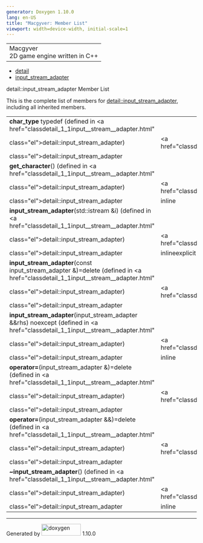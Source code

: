 ```yaml
---
generator: Doxygen 1.10.0
lang: en-US
title: "Macgyver: Member List"
viewport: width=device-width, initial-scale=1
---
```


<div id="top">

<div id="titlearea">

<table data-cellspacing="0" data-cellpadding="0">
<colgroup>
<col style="width: 100%" />
</colgroup>
<tbody>
<tr id="projectrow" class="odd">
<td id="projectalign"><div id="projectname">
Macgyver
</div>
<div id="projectbrief">
2D game engine written in C++
</div></td>
</tr>
</tbody>
</table>

</div>

<div id="main-nav">

</div>

<div id="nav-path" class="navpath">

- <a href="namespacedetail.html" class="el">detail</a>
- <a href="classdetail_1_1input__stream__adapter.html"
  class="el">input_stream_adapter</a>

</div>

</div>

<div class="header">

<div class="headertitle">

<div class="title">

detail::input_stream_adapter Member List

</div>

</div>

</div>

<div class="contents">

This is the complete list of members for
<a href="classdetail_1_1input__stream__adapter.html"
class="el">detail::input_stream_adapter</a>, including all inherited
members.

|                                                                                                                                |                                                      |                                                                        |
|--------------------------------------------------------------------------------------------------------------------------------|------------------------------------------------------|------------------------------------------------------------------------|
| **char_type** typedef (defined in <a href="classdetail_1_1input__stream__adapter.html"                                         
 class="el">detail::input_stream_adapter</a>)                                                                                    | <a href="classdetail_1_1input__stream__adapter.html" 
                                                                                                                                  class="el">detail::input_stream_adapter</a>           |                                                                        |
| **get_character**() (defined in <a href="classdetail_1_1input__stream__adapter.html"                                           
 class="el">detail::input_stream_adapter</a>)                                                                                    | <a href="classdetail_1_1input__stream__adapter.html" 
                                                                                                                                  class="el">detail::input_stream_adapter</a>           | <span class="mlabel">inline</span>                                     |
| **input_stream_adapter**(std::istream &i) (defined in <a href="classdetail_1_1input__stream__adapter.html"                     
 class="el">detail::input_stream_adapter</a>)                                                                                    | <a href="classdetail_1_1input__stream__adapter.html" 
                                                                                                                                  class="el">detail::input_stream_adapter</a>           | <span class="mlabel">inline</span><span class="mlabel">explicit</span> |
| **input_stream_adapter**(const input_stream_adapter &)=delete (defined in <a href="classdetail_1_1input__stream__adapter.html" 
 class="el">detail::input_stream_adapter</a>)                                                                                    | <a href="classdetail_1_1input__stream__adapter.html" 
                                                                                                                                  class="el">detail::input_stream_adapter</a>           |                                                                        |
| **input_stream_adapter**(input_stream_adapter &&rhs) noexcept (defined in <a href="classdetail_1_1input__stream__adapter.html" 
 class="el">detail::input_stream_adapter</a>)                                                                                    | <a href="classdetail_1_1input__stream__adapter.html" 
                                                                                                                                  class="el">detail::input_stream_adapter</a>           | <span class="mlabel">inline</span>                                     |
| **operator=**(input_stream_adapter &)=delete (defined in <a href="classdetail_1_1input__stream__adapter.html"                  
 class="el">detail::input_stream_adapter</a>)                                                                                    | <a href="classdetail_1_1input__stream__adapter.html" 
                                                                                                                                  class="el">detail::input_stream_adapter</a>           |                                                                        |
| **operator=**(input_stream_adapter &&)=delete (defined in <a href="classdetail_1_1input__stream__adapter.html"                 
 class="el">detail::input_stream_adapter</a>)                                                                                    | <a href="classdetail_1_1input__stream__adapter.html" 
                                                                                                                                  class="el">detail::input_stream_adapter</a>           |                                                                        |
| **~input_stream_adapter**() (defined in <a href="classdetail_1_1input__stream__adapter.html"                                   
 class="el">detail::input_stream_adapter</a>)                                                                                    | <a href="classdetail_1_1input__stream__adapter.html" 
                                                                                                                                  class="el">detail::input_stream_adapter</a>           | <span class="mlabel">inline</span>                                     |

</div>

------------------------------------------------------------------------

<span class="small">Generated
by [<img src="doxygen.svg" class="footer" width="104" height="31"
alt="doxygen" />](https://www.doxygen.org/index.html) 1.10.0</span>
